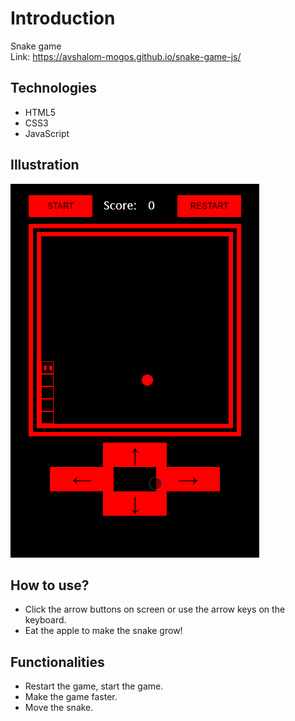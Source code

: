# Introduction
Snake game  
Link: https://avshalom-mogos.github.io/snake-game-js/

## Technologies
- HTML5
- CSS3
- JavaScript

## Illustration
<img src="https://raw.githubusercontent.com/Avshalom-Mogos/portfolio/master/src/assests/GIFs/snake.gif"/>

## How to use?
- Click the arrow buttons on screen or use the arrow keys on the keyboard.
- Eat the apple to make the snake grow!



## Functionalities
- Restart the game, start the game.
- Make the game faster.
- Move the snake.
